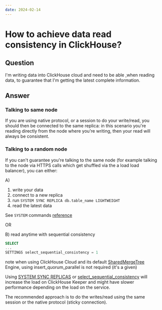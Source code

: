 ```yaml
---
date: 2024-02-14
---
```


# How to achieve data read consistency in ClickHouse?

## Question

I'm writing data into ClickHouse cloud and need to be able ,when reading data, to guarantee that I'm getting the latest complete information.

## Answer

### Talking to same node

If you are using native protocol, or a session to do your write/read, you should then be connected to the same replica: in this scenario you're reading directly from the node where you're writing, then your read will always be consistent.

### Talking to a random node

If you can't guarantee you're talking to the same node (for example talking to the node via HTTPS calls which get shuffled via the a load load balancer), you can either:

A)

 1. write your data
 2. connect to a new replica
 3. run `SYSTEM SYNC REPLICA db.table_name LIGHTWEIGHT`
 4. read the latest data

See `SYSTEM` commands [reference](https://clickhouse.com/docs/en/sql-reference/statements/system#sync-replica)

OR

B) read anytime with sequential consistency

```sql
SELECT 
...
SETTINGS select_sequential_consistency = 1
```

note when using ClickHouse Cloud and its default [SharedMergeTree](https://clickhouse.com/docs/en/cloud/reference/shared-merge-tree) Engine, using insert_quorum_parallel is not required (it's a given)

Using [SYSTEM SYNC REPLICAS](https://clickhouse.com/docs/en/sql-reference/statements/system#sync-replica) or [select_sequential_consistency](https://clickhouse.com/docs/en/operations/settings/settings#select_sequential_consistency) will increase the load on ClickHouse Keeper and might have slower performance depending on the load on the service.


The recommended approach is to do the writes/read using the same session or the native protocol (sticky connection).

